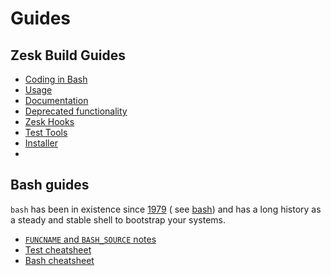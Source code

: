 # Guides

## Zesk Build Guides

- [Coding in Bash](./coding.md)
- [Usage](./usage.md)
- [Documentation](./documentation.md)
- [Deprecated functionality](./deprecated.md)
- [Zesk Hooks](./hooks.md)
- [Test Tools](./test-tools.md)
- [Installer](./installer.md)
-

## Bash guides

`bash` has been in existence since [1979](https://en.wikipedia.org/wiki/Version_7_Unix) (
see [bash](https://en.wikipedia.org/wiki/Bourne_shell)) and has a long history as a steady and stable shell to bootstrap
your systems.

- [`FUNCNAME` and `BASH_SOURCE` notes](./notes.md)
- [Test cheatsheet](./test-cheatsheet.md)
- [Bash cheatsheet](./bash-cheatsheet.md)
